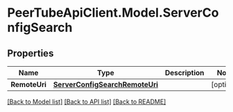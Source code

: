 # PeerTubeApiClient.Model.ServerConfigSearch

## Properties

Name | Type | Description | Notes
------------ | ------------- | ------------- | -------------
**RemoteUri** | [**ServerConfigSearchRemoteUri**](ServerConfigSearchRemoteUri.md) |  | [optional] 

[[Back to Model list]](../README.md#documentation-for-models) [[Back to API list]](../README.md#documentation-for-api-endpoints) [[Back to README]](../README.md)

